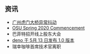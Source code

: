 ## 资讯

- [广州虎门大桥异常抖动](https://weibointl.api.weibo.cn/share/144747969.html?weibo_id=4501285464272816)
- [OSU Spring 2020 Commencement](https://livestream.com/wosu/osuspring2020)
- 巴菲特招开线上股东大会
- [deno 于 5月 13 日发布 1.0 版本](https://github.com/denoland/deno)
- 瑞幸咖啡首席技术官离职
